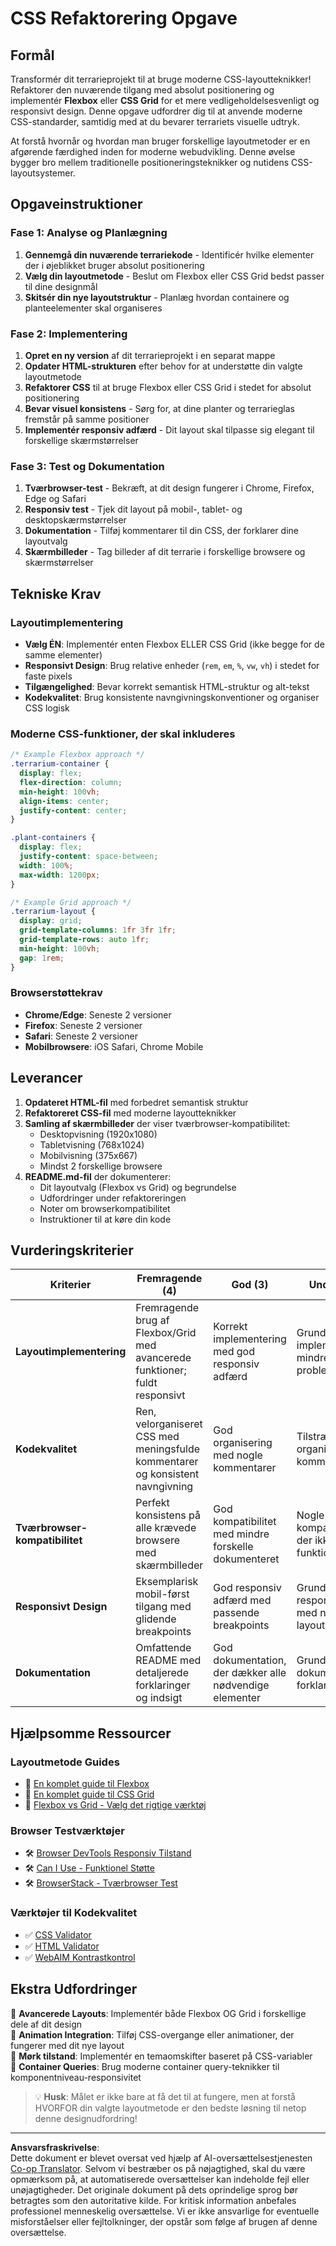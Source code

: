 <!--
CO_OP_TRANSLATOR_METADATA:
{
  "original_hash": "bee6762d4092a13fc7c338814963f980",
  "translation_date": "2025-10-23T22:03:45+00:00",
  "source_file": "3-terrarium/2-intro-to-css/assignment.md",
  "language_code": "da"
}
-->
# CSS Refaktorering Opgave

## Formål

Transformér dit terrarieprojekt til at bruge moderne CSS-layoutteknikker! Refaktorer den nuværende tilgang med absolut positionering og implementér **Flexbox** eller **CSS Grid** for et mere vedligeholdelsesvenligt og responsivt design. Denne opgave udfordrer dig til at anvende moderne CSS-standarder, samtidig med at du bevarer terrariets visuelle udtryk.

At forstå hvornår og hvordan man bruger forskellige layoutmetoder er en afgørende færdighed inden for moderne webudvikling. Denne øvelse bygger bro mellem traditionelle positioneringsteknikker og nutidens CSS-layoutsystemer.

## Opgaveinstruktioner

### Fase 1: Analyse og Planlægning
1. **Gennemgå din nuværende terrariekode** - Identificér hvilke elementer der i øjeblikket bruger absolut positionering
2. **Vælg din layoutmetode** - Beslut om Flexbox eller CSS Grid bedst passer til dine designmål
3. **Skitsér din nye layoutstruktur** - Planlæg hvordan containere og planteelementer skal organiseres

### Fase 2: Implementering
1. **Opret en ny version** af dit terrarieprojekt i en separat mappe
2. **Opdater HTML-strukturen** efter behov for at understøtte din valgte layoutmetode
3. **Refaktorer CSS** til at bruge Flexbox eller CSS Grid i stedet for absolut positionering
4. **Bevar visuel konsistens** - Sørg for, at dine planter og terrarieglas fremstår på samme positioner
5. **Implementér responsiv adfærd** - Dit layout skal tilpasse sig elegant til forskellige skærmstørrelser

### Fase 3: Test og Dokumentation
1. **Tværbrowser-test** - Bekræft, at dit design fungerer i Chrome, Firefox, Edge og Safari
2. **Responsiv test** - Tjek dit layout på mobil-, tablet- og desktopskærmstørrelser
3. **Dokumentation** - Tilføj kommentarer til din CSS, der forklarer dine layoutvalg
4. **Skærmbilleder** - Tag billeder af dit terrarie i forskellige browsere og skærmstørrelser

## Tekniske Krav

### Layoutimplementering
- **Vælg ÉN**: Implementér enten Flexbox ELLER CSS Grid (ikke begge for de samme elementer)
- **Responsivt Design**: Brug relative enheder (`rem`, `em`, `%`, `vw`, `vh`) i stedet for faste pixels
- **Tilgængelighed**: Bevar korrekt semantisk HTML-struktur og alt-tekst
- **Kodekvalitet**: Brug konsistente navngivningskonventioner og organiser CSS logisk

### Moderne CSS-funktioner, der skal inkluderes
```css
/* Example Flexbox approach */
.terrarium-container {
  display: flex;
  flex-direction: column;
  min-height: 100vh;
  align-items: center;
  justify-content: center;
}

.plant-containers {
  display: flex;
  justify-content: space-between;
  width: 100%;
  max-width: 1200px;
}

/* Example Grid approach */
.terrarium-layout {
  display: grid;
  grid-template-columns: 1fr 3fr 1fr;
  grid-template-rows: auto 1fr;
  min-height: 100vh;
  gap: 1rem;
}
```

### Browserstøttekrav
- **Chrome/Edge**: Seneste 2 versioner
- **Firefox**: Seneste 2 versioner  
- **Safari**: Seneste 2 versioner
- **Mobilbrowsere**: iOS Safari, Chrome Mobile

## Leverancer

1. **Opdateret HTML-fil** med forbedret semantisk struktur
2. **Refaktoreret CSS-fil** med moderne layoutteknikker
3. **Samling af skærmbilleder** der viser tværbrowser-kompatibilitet:
   - Desktopvisning (1920x1080)
   - Tabletvisning (768x1024) 
   - Mobilvisning (375x667)
   - Mindst 2 forskellige browsere
4. **README.md-fil** der dokumenterer:
   - Dit layoutvalg (Flexbox vs Grid) og begrundelse
   - Udfordringer under refaktoreringen
   - Noter om browserkompatibilitet
   - Instruktioner til at køre din kode

## Vurderingskriterier

| Kriterier | Fremragende (4) | God (3) | Under udvikling (2) | Begynder (1) |
|-----------|-----------------|---------|---------------------|--------------|
| **Layoutimplementering** | Fremragende brug af Flexbox/Grid med avancerede funktioner; fuldt responsivt | Korrekt implementering med god responsiv adfærd | Grundlæggende implementering med mindre responsiv problemer | Ufuldstændig eller forkert layoutimplementering |
| **Kodekvalitet** | Ren, velorganiseret CSS med meningsfulde kommentarer og konsistent navngivning | God organisering med nogle kommentarer | Tilstrækkelig organisering med få kommentarer | Dårlig organisering; svær at forstå |
| **Tværbrowser-kompatibilitet** | Perfekt konsistens på alle krævede browsere med skærmbilleder | God kompatibilitet med mindre forskelle dokumenteret | Nogle kompatibilitetsproblemer, der ikke bryder funktionaliteten | Store kompatibilitetsproblemer eller manglende test |
| **Responsivt Design** | Eksemplarisk mobil-først tilgang med glidende breakpoints | God responsiv adfærd med passende breakpoints | Grundlæggende responsive funktioner med nogle layoutproblemer | Begrænset eller ødelagt responsiv adfærd |
| **Dokumentation** | Omfattende README med detaljerede forklaringer og indsigt | God dokumentation, der dækker alle nødvendige elementer | Grundlæggende dokumentation med få forklaringer | Ufuldstændig eller manglende dokumentation |

## Hjælpsomme Ressourcer

### Layoutmetode Guides
- 📖 [En komplet guide til Flexbox](https://css-tricks.com/snippets/css/a-guide-to-flexbox/)
- 📖 [En komplet guide til CSS Grid](https://css-tricks.com/snippets/css/complete-guide-grid/)
- 📖 [Flexbox vs Grid - Vælg det rigtige værktøj](https://blog.webdevsimplified.com/2022-11/flexbox-vs-grid/)

### Browser Testværktøjer
- 🛠️ [Browser DevTools Responsiv Tilstand](https://developer.chrome.com/docs/devtools/device-mode/)
- 🛠️ [Can I Use - Funktionel Støtte](https://caniuse.com/)
- 🛠️ [BrowserStack - Tværbrowser Test](https://www.browserstack.com/)

### Værktøjer til Kodekvalitet
- ✅ [CSS Validator](https://jigsaw.w3.org/css-validator/)
- ✅ [HTML Validator](https://validator.w3.org/)
- ✅ [WebAIM Kontrastkontrol](https://webaim.org/resources/contrastchecker/)

## Ekstra Udfordringer

🌟 **Avancerede Layouts**: Implementér både Flexbox OG Grid i forskellige dele af dit design  
🌟 **Animation Integration**: Tilføj CSS-overgange eller animationer, der fungerer med dit nye layout  
🌟 **Mørk tilstand**: Implementér en temaomskifter baseret på CSS-variabler  
🌟 **Container Queries**: Brug moderne container query-teknikker til komponentniveau-responsivitet  

> 💡 **Husk**: Målet er ikke bare at få det til at fungere, men at forstå HVORFOR din valgte layoutmetode er den bedste løsning til netop denne designudfordring!

---

**Ansvarsfraskrivelse**:  
Dette dokument er blevet oversat ved hjælp af AI-oversættelsestjenesten [Co-op Translator](https://github.com/Azure/co-op-translator). Selvom vi bestræber os på nøjagtighed, skal du være opmærksom på, at automatiserede oversættelser kan indeholde fejl eller unøjagtigheder. Det originale dokument på dets oprindelige sprog bør betragtes som den autoritative kilde. For kritisk information anbefales professionel menneskelig oversættelse. Vi er ikke ansvarlige for eventuelle misforståelser eller fejltolkninger, der opstår som følge af brugen af denne oversættelse.